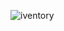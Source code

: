 ![iventory](https://user-images.githubusercontent.com/101546573/222962137-ac8fda54-e336-4b29-9a96-807de95402d2.jpg)
